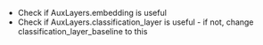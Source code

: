 * Check if AuxLayers.embedding is useful
* Check if AuxLayers.classification_layer is useful - if not, change classification_layer_baseline to this